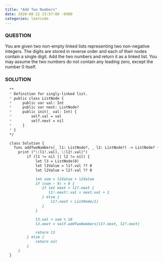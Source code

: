 ```yaml
---
title: "Add Two Numbers"
date: 2020-08-22 23:57:00 -0400
categories: leetcode
---
```


### QUESTION
You are given two non-empty linked lists representing two non-negative integers. The digits are stored in reverse order and each of their nodes contain a single    digit. Add the two numbers and return it as a linked list.
You may assume the two numbers do not contain any leading zero, except the number 0 itself.

### SOLUTION
```markdown
  **
  * Definition for singly-linked list.
  * public class ListNode {
  *     public var val: Int
  *     public var next: ListNode?
  *     public init(_ val: Int) {
  *         self.val = val
  *         self.next = nil
  *     }
  * }
  */

  class Solution {
    func addTwoNumbers(_ l1: ListNode?, _ l2: ListNode?) -> ListNode? {
      print ("\(l1!.val), \(l2!.val)")
          if (l1 != nil || l2 != nil) {
              let l3 = ListNode(0)
              let l1Value = l1?.val ?? 0
              let l2Value = l2?.val ?? 0

              let sum = l1Value + l2Value
              if (sum - 9) > 0 {
                 if let next = l1?.next {
                    l1!.next!.val = next.val + 1
                 } else {
                     l1?.next = ListNode(1)
                 }
              }

              l3.val = sum % 10
              l3.next = self.addTwoNumbers(l1?.next, l2?.next)

              return l3
          } else {
              return nil
          }
      }
  }
```
